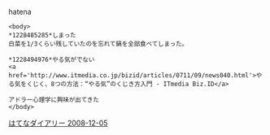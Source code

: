 
hatena

```
<body>
*1228485285*しまった
白菜を1/3くらい残していたのを忘れて鍋を全部食べてしまった。

*1228494976*やる気がでない
<a href='http://www.itmedia.co.jp/bizid/articles/0711/09/news040.html'>やる気をくじく、8つの方法：“やる気”のくじき方入門 - ITmedia Biz.ID</a>

アドラー心理学に興味が出てきた
</body>
```


[はてなダイアリー 2008-12-05](https://nishiohirokazu.hatenadiary.org/archive/2008/12/05)